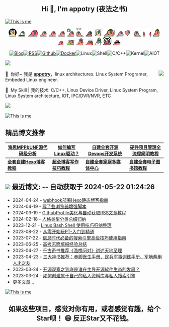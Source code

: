 <h2 align="center">Hi 👋, I'm appotry (夜法之书) </h1>

[![This is me](https://readme-typing-svg.herokuapp.com/?size=30&color=15485F&center=true&vCenter=true&width=1400&lines=%F0%9F%92%A1+%E4%BD%A0%E7%9C%8B%E5%88%B0%EF%BC%8C%E4%BD%A0%E6%83%B3%E7%9C%8B%E5%88%B0%E7%9A%84%EF%BC%9B%E4%BD%A0%E5%90%AC%E5%88%B0%EF%BC%8C%E4%BD%A0%E6%83%B3%E5%90%AC%E5%88%B0%E7%9A%84%EF%BC%9B%E4%BD%A0%E7%9B%B8%E4%BF%A1%EF%BC%8C%E4%BD%A0%E6%83%B3%E7%9B%B8%E4%BF%A1%E7%9A%84%EF%BC%81)](https://git.io/typing-svg)

<div align="center">
    <img src="/media/pic/parrots/githubparrot.webp" width="25" height="25"/>
    <img src="/media/pic/parrots/iranparrot.webp" width="25" height="25"/>
    <img src="/media/pic/parrots/asyncparrot.webp" width="36" height="25"/>
    <img src="/media/pic/parrots/exceptionallyfastparrot.webp" width="25" height="25"/>
    <img src="/media/pic/parrots/60fpsparrot.webp" width="25" height="25"/>
    <img src="/media/pic/parrots/jumpingparrot.webp" width="25" height="25"/>
    <img src="/media/pic/parrots/opensourceparrot.webp" width="25" height="25"/>
    <img src="/media/pic/parrots/dealwithitnowparrot.webp" width="25" height="25"/>
    <img src="/media/pic/parrots/hypnoparrotlight.webp" width="25" height="25"/>
    <img src="/media/pic/parrots/databaseparrot.webp" width="25" height="25"/>
    <img src="/media/pic/parrots/fixparrot.webp" width="36" height="25"/>
    <img src="/media/pic/parrots/laptop_parrot.webp" width="25" height="25"/>
    <img src="/media/pic/parrots/spinningparrot.webp" width="25" height="25"/>
    <img src="/media/pic/parrots/levitationparrot.webp" width="25" height="25"/>
    <img src="/media/pic/parrots/meldparrot.webp" width="25" height="25"/>
    <img src="/media/pic/parrots/slomoparrot.webp" width="25" height="25"/>
    <img src="/media/pic/parrots/moonwalkingparrot.webp" width="25" height="25"/>
    <img src="/media/pic/parrots/stableparrot.webp" width="25" height="25"/>
    <img src="/media/pic/parrots/scienceparrot.webp" width="25" height="25"/>
    <img src="/media/pic/parrots/pirateparrot.webp" width="25" height="25"/>
    <img src="/media/pic/parrots/footballparrot.webp" width="25" height="25"/>
    <img src="/media/pic/parrots/illuminatiparrot.webp" width="25" height="25"/>
    <img src="/media/pic/parrots/hypnoparrotdark.webp" width="25" height="25"/>
    <img src="/media/pic/parrots/mustacheparrot.webp" width="25" height="25"/>
</div>

<div align="center" >
  
[![Blog](https://img.shields.io/badge/Blog-%23FFA500.svg?&style=for-the-badge&logo=rss&logoColor=white)](https://blog.17lai.site)[![RSS](https://img.shields.io/badge/RSS-orange.svg?&style=for-the-badge&logo=rss&logoColor=white)](https://cfblog.17lai.site/atom.xml)[![Github](https://img.shields.io/badge/-Github-%23EEEEEE?logo=Github&style=for-the-badge&logoColor=black)](https://github.com/appotry)[![Docker](https://img.shields.io/badge/-Docker-%232496ED?logo=Docker&style=for-the-badge&logoColor=black)](https://hub.docker.com/u/bloodstar)![Linux](https://img.shields.io/badge/-Linux-%257A143?logo=Linux&style=for-the-badge&logoColor=black)![Shell](https://img.shields.io/badge/-Shell-%233776AB?logo=Windows%20Terminal&style=for-the-badge&logoColor=white)![C/C++](https://img.shields.io/badge/-C/C++-%23EEEEEE?logo=C&style=for-the-badge&logoColor=black)![Kernel](https://img.shields.io/badge/-Kernel-%234FC08D?logo=linux&style=for-the-badge&logoColor=white)![AIOT](https://img.shields.io/badge/-AIOT-yellowgreen?logo=IOTA&style=for-the-badge&logoColor=black)

</div>

<!--Trap--:)-->
<a href="https://github.com/404"><img src="https://blog.17lai.site/medias_webp/line.webp"></a>

<img align="right" src="https://ghstats.17lai.site/?username=appotry&show_icons=true&icon_color=0366d6&text_color=24292e&bg_color=ffffff&hide_title=false" />

🤗 &nbsp;你好~ 我是 [**appotry**](https://blog.17lai.site)，linux architectures. Linux System Programer, Embeded Linux engineer.

🌈 &nbsp;My Skill | 我的技术: C/C++, Linux Device Driver, Linux System Program, Linux System architecture,  IOT, IPC/DVR/NVR, ETC

<!--Trap--:)-->
<a href="https://github.com/404"><img src="https://blog.17lai.site/medias_webp/line.webp"></a>

[![This is me](https://readme-typing-svg.herokuapp.com/?size=30&color=15485F&center=true&vCenter=true&width=1400&lines=%F0%9F%92%A1+%E7%9C%9F%E7%BB%8F%E4%B8%80%E5%8F%A5%E8%AF%9D%EF%BC%8C%E5%81%87%E7%BB%8F%E4%BC%A0%E4%B8%87%E5%8D%B7%EF%BC%81)](https://git.io/typing-svg)

## 精品博文推荐

| [海思MPP&UNF源代码级分析](https://blog.17lai.site/posts/13894dce/) | [如何编写Linux驱动？](https://blog.17lai.site/posts/ed364362/) | [**自建全套开源Devops开发系统**](https://blog.17lai.site/posts/ab63eb8f/) | [**硬件项目管理全流程简明教程**](https://blog.17lai.site/posts/d8b1e381/) |
| ------------------------------------------------------------ | ------------------------------------------------------------ | ------------------------------------------------------------ | ------------------------------------------------------------ |
| [**全套自建Hexo博客教程**](https://blog.17lai.site/posts/40300608/) | [**超全博客写作技巧教程**](https://blog.17lai.site/posts/253706ff/) | [**自建全套家庭多媒体中心**](https://blog.17lai.site/posts/9912bd5d/) | [**自建全套电子图书馆教程**](https://blog.17lai.site/posts/dc1c8194/) |

## <a title="My Blog Site" target="_blank" href="https://blog.17lai.site/"><img src="https://img.shields.io/badge/%E5%8D%9A%E5%AE%A2%20(blog)-blog.17lai.site-orange" /></a> 最近博文:  -- 自动获取于 2024-05-22 01:24:26
* 2024-04-24 - [webhook部署Hexo静态博客指南](https://blog.17lai.site/posts/eb731135/            )
* 2024-04-19 - [写了些浏览器增强脚本](https://blog.17lai.site/posts/8f873c0f/            )
* 2024-03-19 - [GithubProfile美化与自动获取RSS文章教程](https://blog.17lai.site/posts/a3c81cc3/            )
* 2024-02-18 - [人格类型分类总结归纳](https://blog.17lai.site/posts/ec34b111/            )
* 2023-12-21 - [Linux Bash Shell 使用技巧归纳整理](https://blog.17lai.site/posts/43780ce1/            )
* 2023-08-22 - [从零开始玩PT-入门到精通](https://blog.17lai.site/posts/9806d7f1/            )
* 2023-07-22 - [信息时代必备的搜索引擎高级技巧使用指南](https://blog.17lai.site/posts/f12af66/            )
* 2023-06-25 - [高考志愿填报经验总结](https://blog.17lai.site/posts/a75c0d00/            )
* 2023-04-27 - [千古奇书推荐《渔樵问对》讲述天地至理](https://blog.17lai.site/posts/a67e8c54/            )
* 2023-04-23 - [三大神书推荐：赤脚医生手册、民兵军事训练手册、军地两用人才之友](https://blog.17lai.site/posts/c8ba1397/            )
* 2023-03-24 - [开源观察之到底是谁在主导开源软件生态的发展？](https://blog.17lai.site/posts/bd70a73c/            )
* 2023-03-24 - [如何创建属于自己的私人资料库与私人搜索引擎](https://blog.17lai.site/posts/8f152670/            )
* [更多文章...](https://blog.17lai.site/) 

[![This is me](https://readme-typing-svg.herokuapp.com/?size=30&color=15485F&center=true&vCenter=true&width=1400&lines=%F0%9F%92%A1+%E4%BD%A0%E7%9C%8B%E5%88%B0%E7%9A%84%EF%BC%8C%E6%98%AF%E5%88%AB%E4%BA%BA%E6%83%B3%E8%AE%A9%E4%BD%A0%E7%9C%8B%E5%88%B0%E7%9A%84%EF%BC%9B%E4%BD%A0%E5%90%AC%E5%88%B0%E7%9A%84%EF%BC%8C%E6%98%AF%E5%88%AB%E4%BA%BA%E6%83%B3%E8%AE%A9%E4%BD%A0%E5%90%AC%E5%88%B0%E7%9A%84%EF%BC%9B%E4%BD%A0%E7%9B%B8%E4%BF%A1%E7%9A%84%EF%BC%8C%E6%98%AF%E5%88%AB%E4%BA%BA%E6%83%B3%E8%AE%A9%E4%BD%A0%E7%9B%B8%E4%BF%A1%E7%9A%84%EF%BC%81)](https://git.io/typing-svg)

<h2 align="center">如果这些项目，感觉对你有用，或者感觉有趣，给个Star呗！ 😄 反正Star又不花钱。</h2>

<!--
### Hi there 👋

**appotry/appotry** is a ✨ _special_ ✨ repository because its `README.md` (this file) appears on your GitHub profile.

Here are some ideas to get you started:
- 👯 I’m looking to collaborate on ...
- 🤔 I’m looking for help with ...
- 💬 Ask me about ...
- 😄 Pronouns: ...
- ⚡ Fun fact: ...
- 🔭 Linux System Programer, Embeded Linux engineer.
- 🌱 My Skill | 我的技术: C/C++, Linux Device Driver, Linux System Program, Linux System architecture,  IOT, IPC/DVR/NVR, ETC
- 📫 My blog | 个人博客: https://blog.17lai.site
-->

